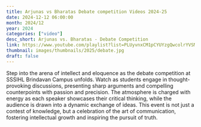 ```yaml
---
title: Arjunas vs Bharatas Debate competition Videos 2024-25
date: 2024-12-12 06:00:00
month: 2024/12
year: 2024
categories: ["video"]
desc_short: Arjunas vs. Bharatas - Debate Competition 
link: https://www.youtube.com/playlist?list=PLUyvnxCM1pCYUYzgQwcolrYVSMLCLdckv
thumbnail: images/thumbnails/2025/debate.jpg
draft: false
---
```


 Step into the arena of intellect and eloquence as the debate competition at SSSIHL Brindavan Campus unfolds. Watch as students engage in thought-provoking discussions, presenting sharp arguments and compelling counterpoints with passion and precision. The atmosphere is charged with energy as each speaker showcases their critical thinking, while the audience is drawn into a dynamic exchange of ideas. This event is not just a contest of knowledge, but a celebration of the art of communication, fostering intellectual growth and inspiring the pursuit of truth.